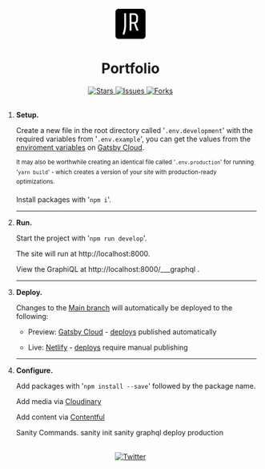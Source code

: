 <!--
For better readability, use markdown preview.
VS Code:  ctrl-shift-v 
Atom:     ctrl-shift-m
-->

<p align="center">
  <a href="https://jasonreidd.netlify.app">
    <img alt="Netlify Site" src="src/images/icon.png" width="60" />
  </a>
</p>
<h1 align="center">
  Portfolio
</h1>
<div align="center">
  <a href="https://github.com/JasonReidd/Portfolio/stargazers">
    <img src="https://img.shields.io/github/stars/JasonReidd/Portfolio" alt="Stars">
  </a>
  <a href="https://github.com/JasonReidd/Portfolio/issues">
    <img src="https://img.shields.io/github/issues/JasonReidd/Portfolio" alt="Issues">
  </a>
  <a href="https://github.com/JasonReidd/Portfolio/network/members">
    <img src="https://img.shields.io/github/forks/JasonReidd/Portfolio" alt="Forks">
  </a>
  </div>
<br>

1. **Setup.**

    Create a new file in the root directory called
    '<code>.env.development</code>'
    with the required variables from 
    '<code>.env.example</code>', you can get the values from the [enviroment variables](https://www.gatsbyjs.com/dashboard/f823cde4-1e85-4ece-87b4-ad2a6f0a2225/sites/df7b65ef-b4c5-4b57-9bda-58b55c54665d/settings/general#env-vars) on [Gatsby Cloud](https://www.gatsbyjs.com/dashboard/f823cde4-1e85-4ece-87b4-ad2a6f0a2225/sites/df7b65ef-b4c5-4b57-9bda-58b55c54665d).

    <sup>
    It may also be worthwhile creating an identical file called '<code>.env.production</code>'
     for running 
     '<code>yarn build</code>'
     - which creates a version of your site with production-ready optimizations.
    </sup>

    Install packages with
    '<code>npm i</code>'.
    <hr/>

2.  **Run.**

    Start the project with
    '<code>npm run develop</code>'.
    
    The site will run at http://localhost:8000.

    View the GraphiQL at http://localhost:8000/___graphql .
    <hr/>

3.  **Deploy.**

    Changes to the [Main branch](https://github.com/JasonReidd/Portfolio/tree/main) will automatically be deployed to the following:

    - Preview: [Gatsby Cloud](https://jasonreidd.gtsb.io/) - [deploys](https://www.gatsbyjs.com/dashboard/f823cde4-1e85-4ece-87b4-ad2a6f0a2225/sites/df7b65ef-b4c5-4b57-9bda-58b55c54665d/deploys) published automatically

    - Live: [Netlify](https://jasonreidd.netlify.app/) - [deploys](https://app.netlify.com/sites/jasonreidd/deploys) require manual publishing
    <hr/>

2. **Configure.**

    Add packages with '<code>npm install --save</code>' followed by the package name.

    Add media via [Cloudinary](https://cloudinary.com/)
    
    Add content via [Contentful](https://app.contentful.com/spaces/0dlrb1xtuolg/entries)

    Sanity Commands. 
    sanity init 
    sanity graphql deploy production
<br/>

<div align="center">
  <a href="https://twitter.com/intent/tweet?text=Wow:&url=https%3A%2F%2Fgithub.com%2FJasonReidd%2FPortfolio">
    <img src="https://img.shields.io/twitter/url?label=Share%20via%20Twitter&logoColor=black&url=https%3A%2F%2Fgithub.com%2FJasonReidd%2FPortfolio" alt="Twitter">
  </a>
</div>